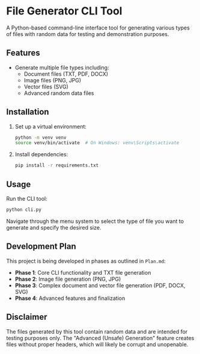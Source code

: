 # File Generator CLI Tool

A Python-based command-line interface tool for generating various types of files with random data for testing and demonstration purposes.

## Features

- Generate multiple file types including:
  - Document files (TXT, PDF, DOCX)
  - Image files (PNG, JPG)
  - Vector files (SVG)
  - Advanced random data files

## Installation

1. Set up a virtual environment:
   ```bash
   python -m venv venv
   source venv/bin/activate  # On Windows: venv\Scripts\activate
   ```

2. Install dependencies:
   ```bash
   pip install -r requirements.txt
   ```

## Usage

Run the CLI tool:
```bash
python cli.py
```

Navigate through the menu system to select the type of file you want to generate and specify the desired size.

## Development Plan

This project is being developed in phases as outlined in `Plan.md`:

- **Phase 1**: Core CLI functionality and TXT file generation
- **Phase 2**: Image file generation (PNG, JPG)
- **Phase 3**: Complex document and vector file generation (PDF, DOCX, SVG)
- **Phase 4**: Advanced features and finalization

## Disclaimer

The files generated by this tool contain random data and are intended for testing purposes only. The "Advanced (Unsafe) Generation" feature creates files without proper headers, which will likely be corrupt and unopenable.